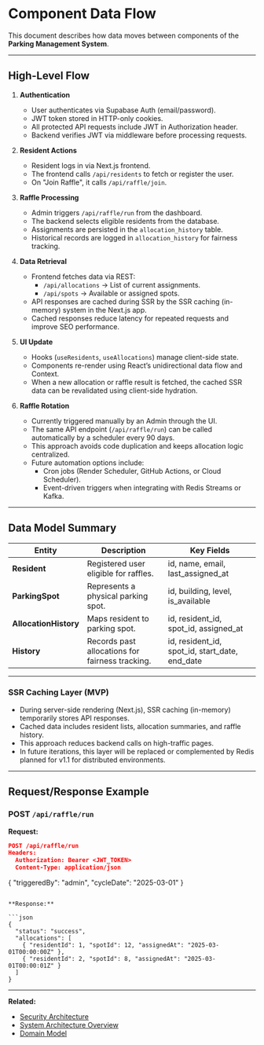 # Component Data Flow

This document describes how data moves between components of the **Parking Management System**.

---

## High-Level Flow

1. **Authentication**
    - User authenticates via Supabase Auth (email/password).
    - JWT token stored in HTTP-only cookies.
    - All protected API requests include JWT in Authorization header.
    - Backend verifies JWT via middleware before processing requests.

2. **Resident Actions**
    - Resident logs in via Next.js frontend.
    - The frontend calls `/api/residents` to fetch or register the user.
    - On "Join Raffle", it calls `/api/raffle/join`.

3. **Raffle Processing**
    - Admin triggers `/api/raffle/run` from the dashboard.
    - The backend selects eligible residents from the database.
    - Assignments are persisted in the `allocation_history` table.
    - Historical records are logged in `allocation_history` for fairness tracking.

4. **Data Retrieval**
    - Frontend fetches data via REST:
        - `/api/allocations` → List of current assignments.
        - `/api/spots` → Available or assigned spots.
    - API responses are cached during SSR by the SSR caching (in-memory) system in the Next.js app.
    - Cached responses reduce latency for repeated requests and improve SEO performance.

5. **UI Update**
    - Hooks (`useResidents`, `useAllocations`) manage client-side state.
    - Components re-render using React’s unidirectional data flow and Context.
    - When a new allocation or raffle result is fetched, the cached SSR data can be revalidated using client-side hydration.

6. **Raffle Rotation**
    - Currently triggered manually by an Admin through the UI.
    - The same API endpoint (`/api/raffle/run`) can be called automatically by a scheduler every 90 days.
    - This approach avoids code duplication and keeps allocation logic centralized.
    - Future automation options include:
        - Cron jobs (Render Scheduler, GitHub Actions, or Cloud Scheduler).
        - Event-driven triggers when integrating with Redis Streams or Kafka.

---

## Data Model Summary

| Entity                | Description                                     | Key Fields                                     |
| --------------------- | ----------------------------------------------- | ---------------------------------------------- |
| **Resident**          | Registered user eligible for raffles.           | id, name, email, last_assigned_at              |
| **ParkingSpot**       | Represents a physical parking spot.             | id, building, level, is_available              |
| **AllocationHistory** | Maps resident to parking spot.                  | id, resident_id, spot_id, assigned_at          |
| **History**           | Records past allocations for fairness tracking. | id, resident_id, spot_id, start_date, end_date |

---

### SSR Caching Layer (MVP)

- During server-side rendering (Next.js), SSR caching (in-memory) temporarily stores API responses.
- Cached data includes resident lists, allocation summaries, and raffle history.
- This approach reduces backend calls on high-traffic pages.
- In future iterations, this layer will be replaced or complemented by Redis planned for v1.1 for distributed environments.

---

## Request/Response Example

### POST `/api/raffle/run`

**Request:**

```json
POST /api/raffle/run
Headers:
  Authorization: Bearer <JWT_TOKEN>
  Content-Type: application/json
```

{
"triggeredBy": "admin",
"cycleDate": "2025-03-01"
}

````

**Response:**

```json
{
  "status": "success",
  "allocations": [
    { "residentId": 1, "spotId": 12, "assignedAt": "2025-03-01T00:00:00Z" },
    { "residentId": 2, "spotId": 8, "assignedAt": "2025-03-01T00:00:01Z" }
  ]
}
````

---

**Related:**

- [Security Architecture](./security.md)
- [System Architecture Overview](./system-architecture.md)
- [Domain Model](../../apps/backend/src/models/DOMAIN_MODEL.md)
